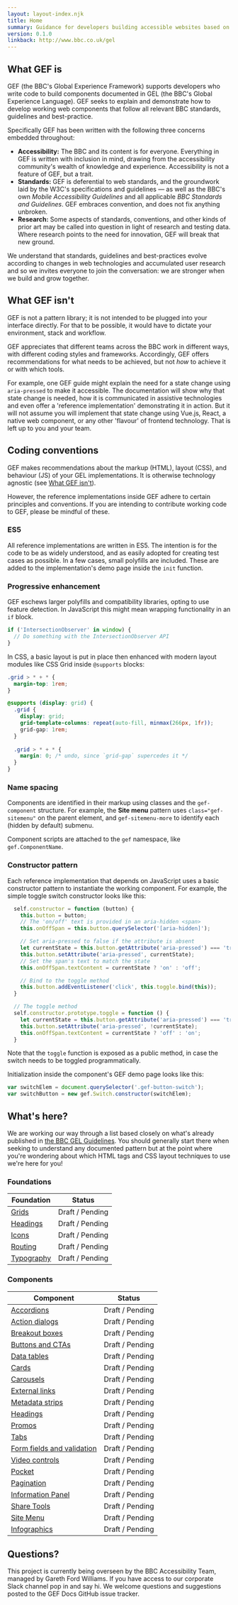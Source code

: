 ```yaml
---
layout: layout-index.njk
title: Home
summary: Guidance for developers building accessible websites based on BBC GEL.
version: 0.1.0
linkback: http://www.bbc.co.uk/gel
---
```


## What GEF is

GEF (the BBC's Global Experience Framework) supports developers who write code to build components documented in GEL (the BBC's Global Experience Language). GEF seeks to explain and demonstrate how to develop working web components that follow all relevant BBC standards, guidelines and best-practice.

Specifically GEF has been written with the following three concerns embedded throughout:

* **Accessibility:** The BBC and its content is for everyone. Everything in GEF is written with inclusion in mind, drawing from the accessibility community's wealth of knowledge and experience. Accessibility is not a feature of GEF, but a trait.
* **Standards:** GEF is deferential to web standards, and the groundwork laid by the W3C's specifications and guidelines — as well as the BBC's own _Mobile Accessibility Guidelines_ and all applicable _BBC Standards and Guidelines_. GEF embraces convention, and does not fix anything unbroken.
* **Research:** Some aspects of standards, conventions, and other kinds of prior art may be called into question in light of research and testing data. Where research points to the need for innovation, GEF will break that new ground.
 
We understand that standards, guidelines and best-practices evolve according to changes in web technologies and accumulated user research and so we invites everyone to join the conversation: we are stronger when we build and grow together.
 
## What GEF isn't

GEF is not a pattern library; it is not intended to be plugged into your interface directly. For that to be possible, it would have to dictate your environment, stack and workflow. 

GEF appreciates that different teams across the BBC work in different ways, with different coding styles and frameworks. Accordingly, GEF offers recommendations for what needs to be achieved, but not _how_ to achieve it or with which tools.

For example, one GEF guide might explain the need for a state change using `aria-pressed` to make it accessible. The documentation will show why that state change is needed, how it is communicated in assistive technologies and even offer a 'reference implementation' demonstrating it in action. But it will not assume you will implement that state change using Vue.js, React, a native web component, or any other 'flavour' of frontend technology. That is left up to you and your team.

## Coding conventions

GEF makes recommendations about the markup (HTML), layout (CSS), and behaviour (JS) of your GEL implementations. It is otherwise technology agnostic (see [What GEF isn't](#what-gef-isnt)).

However, the reference implementations inside GEF adhere to certain principles and conventions. If you are intending to contribute working code to GEF, please be mindful of these.

### ES5

All reference implementations are written in ES5. The intention is for the code to be as widely understood, and as easily adopted for creating test cases as possible. In a few cases, small polyfills are included. These are added to the implementation's demo page inside the `init` function.

### Progressive enhancement

GEF eschews larger polyfills and compatibility libraries, opting to use feature detection. In JavaScript this might mean wrapping functionality in an `if` block.

```js
if ('IntersectionObserver' in window) {
  // Do something with the IntersectionObserver API
}
```

In CSS, a basic layout is put in place then enhanced with modern layout modules like CSS Grid inside `@supports` blocks:

```css
.grid > * + * {
  margin-top: 1rem;
}

@supports (display: grid) {
  .grid {
    display: grid;
    grid-template-columns: repeat(auto-fill, minmax(266px, 1fr));
    grid-gap: 1rem;
  }
  
  .grid > * + * {
    margin: 0; /* undo, since `grid-gap` supercedes it */
  }
}
```

### Name spacing

Components are identified in their markup using classes and the `gef-component` structure. For example, the **Site menu** pattern uses `class="gef-sitemenu"` on the parent element, and `gef-sitemenu-more` to identify each (hidden by default) submenu.

Component scripts are attached to the `gef` namespace, like `gef.ComponentName`.

### Constructor pattern

Each reference implementation that depends on JavaScript uses a basic constructor pattern to instantiate the working component. For example, the simple toggle switch constructor looks like this:

```js
  self.constructor = function (button) {
    this.button = button;
    // The 'on/off' text is provided in an aria-hidden <span>
    this.onOffSpan = this.button.querySelector('[aria-hidden]');

    // Set aria-pressed to false if the attribute is absent
    let currentState = this.button.getAttribute('aria-pressed') === 'true';
    this.button.setAttribute('aria-pressed', currentState);
    // Set the span's text to match the state
    this.onOffSpan.textContent = currentState ? 'on' : 'off';

    // Bind to the toggle method
    this.button.addEventListener('click', this.toggle.bind(this));
  }

  // The toggle method
  self.constructor.prototype.toggle = function () {
    let currentState = this.button.getAttribute('aria-pressed') === 'true';
    this.button.setAttribute('aria-pressed', !currentState);
    this.onOffSpan.textContent = currentState ? 'off' : 'on';
  }
```

Note that the `toggle` function is exposed as a public method, in case the switch needs to be toggled programmatically. 

Initialization inside the component's GEF demo page looks like this:

```js
var switchElem = document.querySelector('.gef-button-switch');
var switchButton = new gef.Switch.constructor(switchElem);
```

## What's here?

We are working our way through a list based closely on what's already published in [the BBC GEL Guidelines](http://www.bbc.co.uk/gel/). You should generally start there when seeking to understand any documented pattern but at the point where you're wondering about which HTML tags and CSS layout techniques to use we're here for you!

### Foundations

| Foundation | Status |
|-----------|--------|
| [Grids]({{site.basedir}}foundations/grids/) | Draft / Pending|
| [Headings]({{site.basedir}}foundations/headings/) | Draft / Pending|
| [Icons]({{site.basedir}}foundations/iconography/) | Draft / Pending|
| [Routing]({{site.basedir}}foundations/routing/) | Draft / Pending|
| [Typography]({{site.basedir}}foundations/typography/) | Draft / Pending|

### Components

| Component | Status |
|-----------|--------|
| [Accordions]({{site.basedir}}components/accordions/) | Draft / Pending|
| [Action dialogs]({{site.basedir}}components/action-dialogs/) | Draft / Pending|
| [Breakout boxes]({{site.basedir}}components/breakout-boxes/) | Draft / Pending|
| [Buttons and CTAs]({{site.basedir}}components/buttons-and-ctas/) | Draft / Pending|
| [Data tables]({{site.basedir}}components/data-tables/) | Draft / Pending|
| [Cards]({{site.basedir}}components/cards/) | Draft / Pending|
| [Carousels]({{site.basedir}}components/carousels/) | Draft / Pending|
| [External links]({{site.basedir}}components/external-links/) | Draft / Pending|
| [Metadata strips]({{site.basedir}}components/metadata-strips/) | Draft / Pending|
| [Headings]({{site.basedir}}components/headings/) | Draft / Pending|
| [Promos]({{site.basedir}}components/promos/) | Draft / Pending|
| [Tabs]({{site.basedir}}components/tabs/) | Draft / Pending|
| [Form fields and validation]({{site.basedir}}components/form-fields/) | Draft / Pending|
| [Video controls]({{site.basedir}}components/video-controls/) | Draft / Pending|
| [Pocket]({{site.basedir}}components/pockets/) | Draft / Pending|
| [Pagination]({{site.basedir}}components/load-more/) | Draft / Pending|
| [Information Panel]({{site.basedir}}components/info-panels/) | Draft / Pending|
| [Share Tools]({{site.basedir}}components/share-tools/) | Draft / Pending|
| [Site Menu]({{site.basedir}}components/site-menu/) | Draft / Pending|
| [Infographics]({{site.basedir}}components/infographics/) | Draft / Pending|

## Questions?

This project is currently being overseen by the BBC Accessibility Team, managed by Gareth Ford Williams. If you have access to our corporate Slack channel pop in and say hi. We welcome questions and suggestions posted to the GEF Docs GitHub issue tracker.

